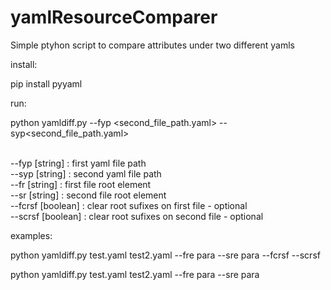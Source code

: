 # yamlResourceComparer
Simple ptyhon script to compare attributes under two different yamls

install:

pip install pyyaml


run:

python yamldiff.py --fyp <second_file_path.yaml> --syp<second_file_path.yaml>

<br/>--fyp [string] :  first yaml file path
<br/>--syp [string] : second yaml file path
<br/>--fr [string] : first file root element
<br/>--sr [string] : second file root element
<br/>--fcrsf [boolean] : clear root sufixes on first file - optional
<br/>--scrsf [boolean] : clear root sufixes on second file - optional

examples: 

python yamldiff.py test.yaml test2.yaml --fre para --sre para --fcrsf --scrsf

python yamldiff.py test.yaml test2.yaml --fre para --sre para

